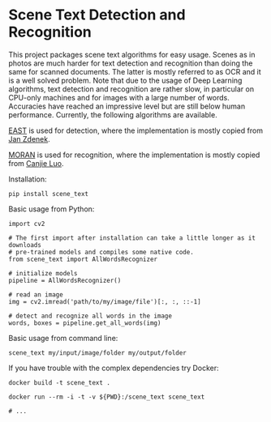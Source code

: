 # Scene Text Detection and Recognition

This project packages scene text algorithms for easy usage. Scenes as in photos are much harder for text detection and recognition than doing the same for scanned documents. The latter is mostly referred to as OCR and it is a well solved problem. Note that due to the usage of Deep Learning algorithms, text detection and recognition are rather slow, in particular on CPU-only machines and for images with a large number of words. Accuracies have reached an impressive level but are still below human performance. Currently, the following algorithms are available.

[EAST](https://arxiv.org/abs/1704.03155) is used for detection, where the implementation is mostly copied from [Jan Zdenek](https://github.com/kurapan/EAST ).

[MORAN](https://arxiv.org/abs/1901.03003) is used for recognition, where the implementation is mostly copied from [Canjie Luo](https://github.com/Canjie-Luo/MORAN_v2).


Installation:
```
pip install scene_text
```

Basic usage from Python:
```
import cv2

# The first import after installation can take a little longer as it downloads
# pre-trained models and compiles some native code.
from scene_text import AllWordsRecognizer

# initialize models
pipeline = AllWordsRecognizer()

# read an image
img = cv2.imread('path/to/my/image/file')[:, :, ::-1]

# detect and recognize all words in the image
words, boxes = pipeline.get_all_words(img)
```

Basic usage from command line:
```
scene_text my/input/image/folder my/output/folder
```

If you have trouble with the complex dependencies try Docker:
```
docker build -t scene_text .

docker run --rm -i -t -v ${PWD}:/scene_text scene_text

# ...
```
